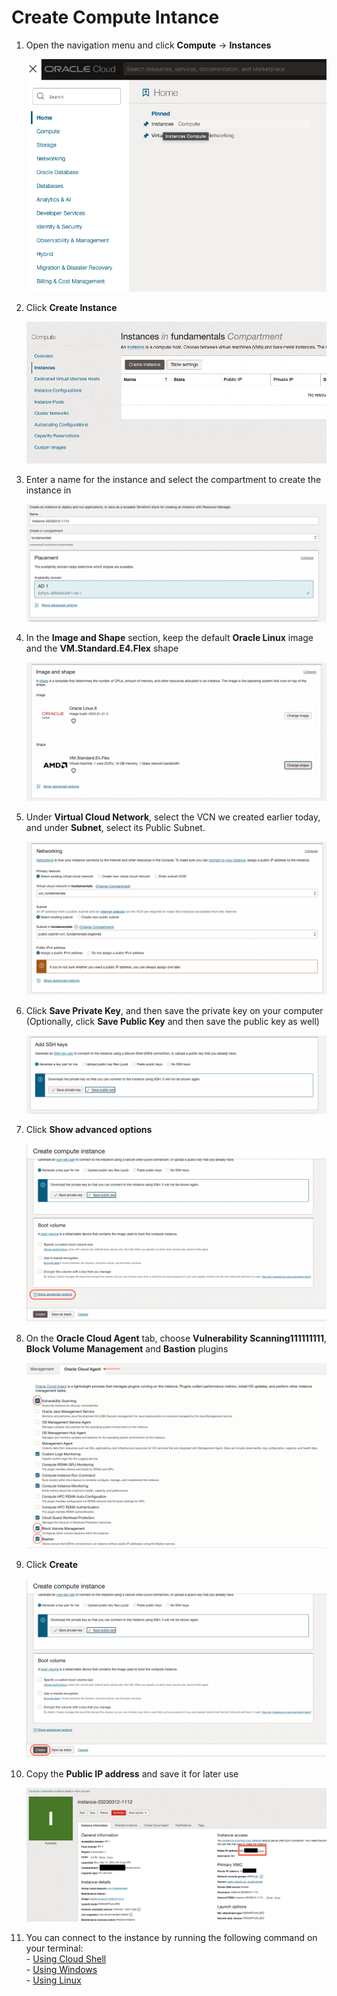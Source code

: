 # Create Compute Intance
1. Open the navigation menu and click **Compute** &rarr; **Instances**

    ![drawing](./SS/compute/1.png)

2. Click **Create Instance**

    ![drawing](./SS/compute/2.png)

3. Enter a name for the instance and select the compartment to create the instance in

    ![drawing](./SS/compute/3.png)

4. In the **Image and Shape** section, keep the default **Oracle Linux** image and the **VM.Standard.E4.Flex** shape

    ![drawing](./SS/compute/4.png)

5. Under **Virtual Cloud Network**, select the VCN we created earlier today, and under **Subnet**, select its Public Subnet.

     ![drawing](./SS/compute/5.png)

6. Click **Save Private Key**, and then save the private key on your computer (Optionally, click **Save Public Key** and then save the public key as well)

    ![drawing](./SS/compute/6.png)

7. Click **Show advanced options**

    ![drawing](./SS/compute/7.png)

8. On the **Oracle Cloud Agent** tab, choose **Vulnerability Scanning111111111**, **Block Volume Management** and **Bastion** plugins

    ![drawing](./SS/compute/8.png)

9. Click **Create**

    ![drawing](./SS/compute/9.png)

10. Copy the **Public IP address** and save it for later use

    ![drawing](./SS/compute/10.png)

11. You can connect to the instance by running the following command on your terminal:<br>
        - [Using Cloud Shell](./SSH/cloud_shell.md) <br>
        - [Using Windows](./SSH/windows.md) <br>
        - [Using Linux](./SSH/linux.md) <br>

